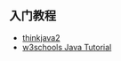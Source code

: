 ## 入门教程

- [thinkjava2](https://greenteapress.com/thinkjava7/thinkjava2.pdf)
- [w3schools Java Tutorial](https://www.w3schools.com/java/default.asp)
